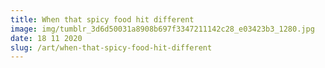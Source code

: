```yaml
---
title: When that spicy food hit different
image: img/tumblr_3d6d50031a8908b697f3347211142c28_e03423b3_1280.jpg
date: 18 11 2020
slug: /art/when-that-spicy-food-hit-different
---
```

